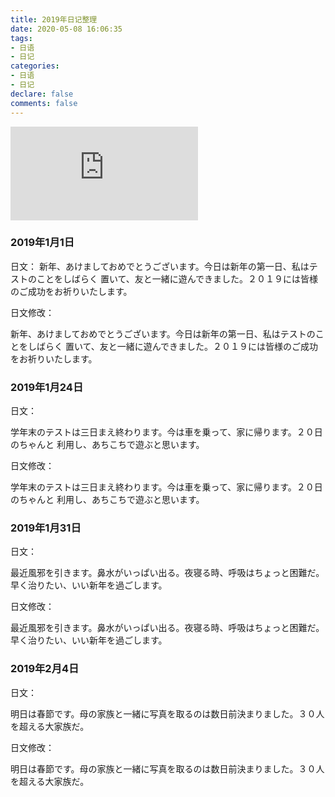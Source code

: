 ```yaml
---
title: 2019年日记整理
date: 2020-05-08 16:06:35
tags:
- 日语
- 日记
categories: 
- 日语
- 日记
declare: false
comments: false
---
```


![图片](http://api.mtyqx.cn/api/random.php?88)
<!-- more -->


### 2019年1月1日

日文：
新年、あけましておめでとうございます。今日は新年の第一日、私はテストのことをしばらく
置いて、友と一緒に遊んできました。２０１９には皆様のご成功をお祈りいたします。


日文修改：

新年、あけましておめでとうございます。今日は新年の第一日、私はテストのことをしばらく
置いて、友と一緒に遊んできました。２０１９には皆様のご成功をお祈りいたします。

### 2019年1月24日

日文：

 学年末のテストは三日まえ終わります。今は車を乗って、家に帰ります。２０日のちゃんと
 利用し、あちこちで遊ぶと思います。
 
 日文修改：
 
 学年末のテストは三日まえ終わります。今は車を乗って、家に帰ります。２０日のちゃんと
 利用し、あちこちで遊ぶと思います。
 
### 2019年1月31日

日文：

最近風邪を引きます。鼻水がいっぱい出る。夜寝る時、呼吸はちょっと困難だ。早く治りたい、いい新年を過ごします。

日文修改：

最近風邪を引きます。鼻水がいっぱい出る。夜寝る時、呼吸はちょっと困難だ。早く治りたい、いい新年を過ごします。

### 2019年2月4日

日文：

明日は春節です。母の家族と一緒に写真を取るのは数日前決まりました。３０人を超える大家族だ。

日文修改：

明日は春節です。母の家族と一緒に写真を取るのは数日前決まりました。３０人を超える大家族だ。
